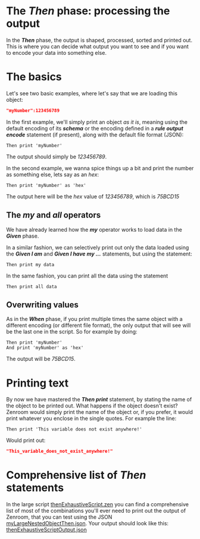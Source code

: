 <!-- Unused files
 
givenDebugOutputVerbose.json
givenLongOutput.json
 

Link file with relative path downloadable: 
<a href="./_media/examples/zencode_cookbook/thenExhaustiveScript.zen" download>thenExhaustiveScript.zen</a>
 
-->



# The ***Then*** phase: processing the output

In the ***Then*** phase, the output is shaped, processed, sorted and printed out. This is where you can decide what output you want to see and if you want to encode your data into something else. 

# The basics

Let's see two basic examples, where let's say that we are loading this object: 

```JSON
"myNumber":123456789
```

In the first example, we'll simply print an object *as it is*, meaning using the default encoding of its ***schema*** or the encoding defined in a ***rule output encode*** statement (if present), along with the default file format (JSON): 

```gherkin
Then print 'myNumber' 
```

The output should simply be *123456789*.

In the second example, we wanna spice things up a bit and print the number as something else, lets say as an *hex*:

```gherkin
Then print 'myNumber' as 'hex'
```

The output here will be the *hex* value of *123456789*, which is *75BCD15*

## The ***my*** and ***all*** operators

We have already learned how the ***my*** operator works to load data in the ***Given*** phase.

In a similar fashion, we can selectively print out only the data loaded using the ***Given I am*** and ***Given I have my ...*** statements, but using the statement:

```gherkin
Then print my data
```

In the same fashion, you can print all the data using the statement

```gherkin
Then print all data
```

<!-- template 

## Sorting data output

We've learned that when using the ***Then print all data*** or ***Then print my data*** statements, Zenroom will automatically sort the output alphabetically, because *Determinism is King*. 

In case you need to have your output sorted differently, you can do this by explicitly printing every data object in the order you need. Assuming to have three strings, whose content match their name, we could for example need and inverse sorting, which we would achieve doing  something like: 

```gherkin
Then print 'C-String' 
Then print 'B-String' 
Then print 'A-String' 
```
-->

## Overwriting values

As in the ***When*** phase, if you print multiple times the same object with a different encoding (or different file format), the only output that will see will be the last one in the script. So for example by doing:

```gherkin
Then print 'myNumber' 
And print 'myNumber' as 'hex'
```

The output will be *75BCD15*.

# Printing text 

By now we have mastered the ***Then print*** statement, by stating the name of the object to be printed out.
What happens if the object doesn't exist? Zenroom would simply print the name of the object or, if you prefer, it would print whatever you enclose in the single quotes. For example the line:

```gherkin
Then print 'This variable does not exist anywhere!' 
```

Would print out: 

```JSON
"This_variable_does_not_exist_anywhere!" 
```




# Comprehensive list of *Then* statements

In the large script <a href="./_media/examples/zencode_cookbook/thenExhaustiveScript.zen" download>thenExhaustiveScript.zen</a> you can find a comprehensive list of most of the combinations you'll ever need to print out the output of Zenroom, that you can test using the JSON <a href="./_media/examples/zencode_cookbook/myLargeNestedObjectThen.json" download>myLargeNestedObjectThen.json</a>. Your output should look like this: <a href="./_media/examples/zencode_cookbook/thenExhaustiveScriptOutput.json" download>thenExhaustiveScriptOutput.json</a> 

<!-- template 



One of Zenroom's strong points is the quality of the random generation (see [random test 1](https://github.com/DECODEproject/Zenroom/blob/master/test/random_hamming_gnuplot.sh) and [random test 2](https://github.com/DECODEproject/Zenroom/blob/master/test/random_rngtest_fips140-2.sh)), which happens to pass NIST's [tests](https://github.com/DECODEproject/Zenroom/blob/master/test/nist/run.sh), so let's start with generate an array of random numbers and get it printed out. 

Let's first go the super fast way to test code, entering the [Zenroom web demo](https://dev.zenroom.org/demo/). Copy this code into the *Zencode* tab on the top left of the page: 


[](../_media/examples/zencode_cookbook/randomArrayGeneration.zen ':include :type=code gherkin')



Then press the *RUN▶️* button to execute the script, the result should look like this:

![CreateArrayWebDemo](../_media/images/cookbookCreateArrayWebDemo.png)

We got a nice array here. You can play with the values *'16'* and *'32'*, to see both the array and the random numbers change their length. 

# Saving the output 

Once you're done with your array, it's time to go pro, meaning that we're leaving the web demo and moving to using Zenroom as *command line application* (CLI). 

 - The first step is to download a version of Zenroom that works on your system from the [Zenroom downloads](https://zenroom.org/#downloads). 
 - If you're using Linux, you'll want to place Zenroom in `/bin` or `/usr/sbin` (or just creat a simlink or an alias).
 - Third, fire up your favourite text editor, paste the smart contract in it and save it *arrayGenerator.zen*

Now you can let zenroom execute the script by launching the command:

```
zenroom -z arrayGenerator.zen 
```

The result will look like this: 

![CreateArrayRaspi](../_media/images/cookbookCreateArrayRaspi.png)

In the example Zenroom did graciously output first the licensing, then some information about the file and the execution setting, a warning, our array and finally a message stating the it correctly shutdown after using a certain amount of RAM...a lot of information: how do I get my array saved into a file that I can later use? 

On Linux, you can use: 

```bash
zenroom -z arrayGenerator.zen | tee myArrays.json
```

After running this command, a file named *myArrays.json* should have magically appeared in the folder you're in.

# Renaming the array: the *And* keyword

Open *myArray.json* with your text editor, and notice that the array produced with our first script is named "array": that is Zenroom's behaviour when creating objects. But what if that array should be called something else? First you will need to learn two concepts: 
 - All data manipulation has to occur in the *When* phase.
 - Each phase can have as many commands as you like, provided that they're on a different line and they begin with the keyword *And* 
For example, you can rename your array to *'myArray'* by running this script:

[](../_media/examples/zencode_cookbook/randomArrayRename.zen ':include :type=code gherkin')

Note that you need to use the **' '** in the line that renames the array, cause you may be generating and renaming a bunch of arrays already, like in this script:

[](../_media/examples/zencode_cookbook/randomArrayMultiple.zen ':include :type=code gherkin')


The script above will produce an output like this:


[](../_media/examples/zencode_cookbook/myArrays.json ':include :type=code json')



Certainly, at this point, your keen eye has noted something odd in the output...If in the Zencode I generated the arrays sorted by size, why is output sorted differently? Because in Zenroom, my friend,  [Determinism](https://github.com/DECODEproject/Zenroom/blob/master/test/deterministic_random_test.sh) is king, so Zenroom will by default sort the output alphabetically.



-->